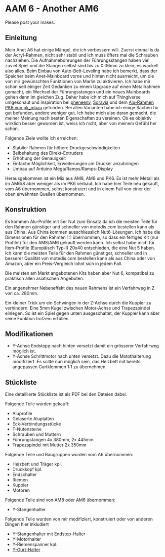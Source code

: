 AAM 6 - Another AM6
===================

Please post your makes.

Einleitung
----------
Mein Anet A6 hat einige Mängel, die ich verbessern will. Zuerst einmal is da der Acryl-Rahmen, nicht sehr stabil und ich muss öfters mal die Schrauben nachziehen. Die Aufnahmebohrungen der Führungsstangen haben viel zuviel Spiel und die Stangen selbst sind bis zu 0.06mm zu klein, es wackelt also alles. Beim Einbau von Auto-Bett-Leveling habe ich bemerkt, dass der Speicher beim Anet-Mainboard vorne und hinten nicht ausrreicht, um die von mir gewünschten Funktionen von Marlin zu aktivieren.
Ich habe mir schon seit einiger Zeit Gedanken zu einem Upgrade auf einen Metallrahmen gemacht, ein Wechsel der Führungsstangen und ein neues Mainboards gehen dann im gleichen Zug.
Daher habe ich mich auf Thingiverse umgeschaut und Inspiration bei [pheneeny](https://www.thingiverse.com/thing:2263216), [Soravia](https://www.thingiverse.com/thing:2394506) und dem [Alu-Rahmen PK6 von pk_mbau](https://www.ebay.de/itm/PK6-Alu-Frame-Upgrade-Kit-V2-0-Rahmen-fur-Anet-A6-3D-Drucker/283041733029?hash=item41e69a19a5:m:mTSGz1bzeuv2UNjjm2iuy2Q) gefunden. Bei allen Varianten habe ich einige Sachen für gut befunden, andere weniger gut. 
Ich habe mich also daran gemacht, die meiner Meinung nach besten Eigenschaften zu vereinen. Ob es objektiv wirklich besser geworden ist, weiss ich nicht, aber von meinem Gefühl her schon.

Folgende Ziele wollte ich erreichen:
- Stabiler Rahmen für höhere Druckgeschwindigkeiten
- Beibehaltung des Direkt-Extruders
- Erhöhung der Genauigkeit
- Einfache Möglichkeit, Erweiterungen am Drucker anzubringen
- Umbau auf Arduino Mega/Ramps/Ramps-Display

Herausgekommen ist ein Mix aus AM8, AM6 und PK6. Es ist mehr Metall als im AM6/8 aber weniger als im PK6 verbaut. Ich habe hier Teile neu gekauft, vom A6 übernommen, selbst konstruiert und in einem Fall von einer der oben erwähnten Quellen übernommen.


Konstruktion
------------
Es kommen Alu-Profile mit 5er Nut zum Einsatz da ich die meisten Teile für den Rahmen günstiger und schneller von motedis.com bestellen kann als aus China. Aus China kommen ausschliesslich Nut6-Lösungen.
Ich habe die Dimensionen für den Rahmen 1:1 übernommen, so dass ein fertiges Kit (nur Profile!) für den AM8/AM6 gekauft werden kann. Ich selbst habe mich für Item-Profile (Europäisch Typ-I) 20x40 entschieden, die eine Nut 5 haben. Ich kann die meisten Teile für den Rahmen günstiger, schneller und in besserer Qualität von motedis.com bestellen kann als aus China oder von Amazon, aber ein Preis-Vergleich lohnt sich in jedem Fall.

Die meisten am Markt angebotenen Kits haben aber Nut 6, kompatibel zu praktisch allen asiatischen Angeboten. 

Ein angenehmer Nebeneffekt des neuen Rahmens ist ein Verfahrweg in Z von ca. 280mm.

Ein kleiner Trick um ein Schwingen in der Z-Achse durch die Kuppler zu verhindern: Eine 5mm Kugel zwischen Motor-Achse und Trapezspindel einlegen. So ist ein Spiel gegen unten ausgeschaltet, der Kuppler kann aber seine Funktion trotzem erfüllen.


Modifikationen
--------------
- Y-Achse Endstopp nach hinten versetzt damit ein grösserer Verfahrweg möglich ist.
- Y-Achse Schrittmotor nach unten versetzt. Dazu die Motothalterung modifiziert. Es sollte nun möglich sein, das Heizbett mit bereits angepassen Gurtklemmen 1:1 zu übernehmen.





Stückliste
----------
Eine detaillierte Stückliste ist als PDF bei den Dateien dabei. 

Folgende Teile wurden gekauft:
- Aluprofile
- Gelaserte Aluplatten
- Eck-Verbindungsstücke
- T-Nutensteine
- Schrauben und Muttern
- Führungstangen 4x 380mm, 2x 445mm
- Trapezspindel mit Mutter 2x 350mm

Folgende Teile und Baugruppen wurden vom A6 übernommen:
- Heizbett und Träger kpl.
- Druckkopf kpl.
- Endschalter
- Riemen
- Kuppler
- Motoren


Folgende Teile sind von AM8 oder AM6 übernommen:
- Y-Stangenhalter


Folgende Teile wurden von mir modifiziert, konstruiert oder von anderen Dingen hier inkludiert
- Y-Stangenhalter mit Endstop-Halter
- Y-Motorhalter
- Y-Riemenspanner kpl.
- [Y-Gurt-Halter](https://www.thingiverse.com/thing:3039772)


